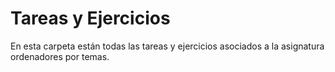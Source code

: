 # Tareas y Ejercicios
En esta carpeta están todas las tareas y ejercicios asociados a la asignatura ordenadores por temas.
